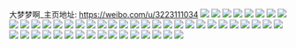 大梦梦啊_主页地址: https://weibo.com/u/3223111034 
![](https://wx4.sinaimg.cn/mw2000/c01cc57aly1h8wjc4ok8aj20u0140wld.jpg) 
![](https://wx4.sinaimg.cn/mw2000/c01cc57aly1h8wjc55ajqj21400u0q81.jpg) 
![](https://wx4.sinaimg.cn/mw2000/c01cc57aly1h8wjc5khctj21400u0jws.jpg) 
![](https://wx4.sinaimg.cn/mw2000/c01cc57aly1h8wjc60a9bj21400u0dmh.jpg) 
![](https://wx4.sinaimg.cn/mw2000/c01cc57agy1gz3id7rskjj20u0140k29.jpg) 
![](https://wx4.sinaimg.cn/mw2000/c01cc57agy1gz3id9axqqj20u014048q.jpg) 
![](https://wx4.sinaimg.cn/mw2000/c01cc57aly1gyb0qdnj59j22802yoe83.jpg) 
![](https://wx4.sinaimg.cn/mw2000/c01cc57aly1gyb0qfdzwkj22802yo1kz.jpg) 
![](https://wx4.sinaimg.cn/mw2000/c01cc57aly1gw6rrssjmmj21sc2dse83.jpg) 
![](https://wx4.sinaimg.cn/mw2000/c01cc57aly1gw6rrq6eezj21sc2ds7wj.jpg) 
![](https://wx4.sinaimg.cn/mw2000/003w7QpQly1gv3l4ablm2j617i0u00yv02.jpg) 
![](https://wx4.sinaimg.cn/mw2000/c01cc57aly1gv3l4fjvilj21400u0n1n.jpg) 
![](https://wx4.sinaimg.cn/mw2000/003w7QpQly1gv3l4dhka0j617h0u0q7002.jpg) 
![](https://wx4.sinaimg.cn/mw2000/003w7QpQly1gv3l45mi32j60u0140q8m02.jpg) 
![](https://wx4.sinaimg.cn/mw2000/003w7QpQly1guphtskjn8j61400u0duc02.jpg) 
![](https://wx4.sinaimg.cn/mw2000/003w7QpQly1guphtqi9ylj61400u0tge02.jpg) 
![](https://wx4.sinaimg.cn/mw2000/003w7QpQly1guphtwn0ekj60u0140won02.jpg) 
![](https://wx4.sinaimg.cn/mw2000/003w7QpQly1guphtu28pnj60u0140qdm02.jpg) 
![](https://wx4.sinaimg.cn/mw2000/003w7QpQly1gugio2imikj60u0140gwr02.jpg) 
![](https://wx4.sinaimg.cn/mw2000/c01cc57aly1gsnpolezhcj20u0140qe1.jpg) 
![](https://wx4.sinaimg.cn/mw2000/c01cc57aly1gsnpo7c6ylj21400u0wlg.jpg) 
![](https://wx4.sinaimg.cn/mw2000/c01cc57aly1grhq3c6rasj20ru15saii.jpg) 
![](https://wx4.sinaimg.cn/mw2000/c01cc57aly1gr68173n8sj20u0140k18.jpg) 
![](https://wx4.sinaimg.cn/mw2000/c01cc57aly1gqkdrlxnx1j20u0140gw4.jpg) 
![](https://wx4.sinaimg.cn/mw2000/c01cc57aly1gp6xb05lg3j22c0340hdt.jpg) 
![](https://wx4.sinaimg.cn/mw2000/c01cc57aly1godr2npv7kj20u01687wh.jpg) 
![](https://wx4.sinaimg.cn/mw2000/c01cc57aly1godqtyn8g5j20u0140tlr.jpg) 
![](https://wx4.sinaimg.cn/mw2000/c01cc57agy1glgbpggam3j21400u0n5p.jpg) 
![](https://wx4.sinaimg.cn/mw2000/c01cc57agy1gle6yy26ggj20u0191ng1.jpg) 
![](https://wx4.sinaimg.cn/mw2000/c01cc57agy1gji69nr9toj20u0140dw0.jpg) 
![](https://wx4.sinaimg.cn/mw2000/c01cc57agy1gji69mkxcgj20rs1i61kx.jpg) 
![](https://wx4.sinaimg.cn/mw2000/c01cc57agy1gji66wov8mj20u0140wrl.jpg) 
![](https://wx4.sinaimg.cn/mw2000/c01cc57agy1gji66xesbmj21400u0gsu.jpg) 
![](https://wx4.sinaimg.cn/mw2000/c01cc57aly1gi1tumr2ajj20u014042x.jpg) 
![](https://wx4.sinaimg.cn/mw2000/c01cc57aly1ghpb9p4dkxj216o1kwb29.jpg) 
![](https://wx4.sinaimg.cn/mw2000/c01cc57aly1ghpb9okc64j216o1kwkjl.jpg) 
![](https://wx4.sinaimg.cn/mw2000/c01cc57aly1ggw33m077fj216o1kwhdt.jpg) 
![](https://wx4.sinaimg.cn/mw2000/c01cc57aly1ggw33lfhqxj216o1kwhdt.jpg) 
![](https://wx4.sinaimg.cn/mw2000/c01cc57aly1ggw33mpeaqj216o1kwb29.jpg) 
![](https://wx4.sinaimg.cn/mw2000/c01cc57aly1ggw33nxu72j23402c0x6r.jpg) 
![](https://wx4.sinaimg.cn/mw2000/c01cc57aly1gfitqxaoyaj20u0140gvp.jpg) 
![](https://wx4.sinaimg.cn/mw2000/c01cc57aly1gfitqwekadj20u0140wn0.jpg) 
![](https://wx4.sinaimg.cn/mw2000/c01cc57aly1gfby2qtqt4j20u1141n9r.jpg) 
![](https://wx4.sinaimg.cn/mw2000/c01cc57aly1gfby2vj6ltj21400u07ct.jpg) 
![](https://wx4.sinaimg.cn/mw2000/c01cc57aly1g0azijp2zjj20u00u00vz.jpg) 
![](https://wx4.sinaimg.cn/mw2000/c01cc57aly1fzup5szdeyj213z0u07iy.jpg) 
![](https://wx4.sinaimg.cn/mw2000/c01cc57aly1fzup5thl50j213z0u0tm6.jpg) 
![](https://wx4.sinaimg.cn/mw2000/c01cc57agy1fwp22p59jdj20x40qpk63.jpg) 
![](https://wx4.sinaimg.cn/mw2000/c01cc57aly1fsnkm2xpb8j22jz23ce82.jpg) 
